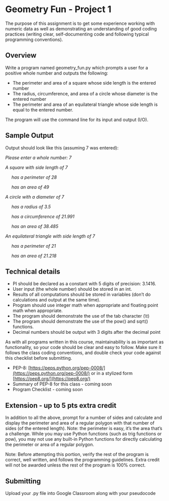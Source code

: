 # Geometry Fun - Project 1

The purpose of this assignment is to get some experience working with numeric data as well as demonstrating an understanding of good coding practices (writing clear, self-documenting code and following typical programming conventions).

## Overview

Write a program named geometry_fun.py which prompts a user for a positive whole number and outputs the following:
- The perimeter and area of a square whose side length is the entered number
- The radius, circumference, and area of a circle whose diameter is the entered number
- The perimeter and area of an equilateral triangle whose side length is equal to the entered number.

The program will use the command line for its input and output (I/O).

## Sample Output

Output should look like this (assuming 7 was entered):

*Please enter a whole number: 7*

*A square with side length of 7*

&nbsp;&nbsp;&nbsp;&nbsp; *has a perimeter of 28*

&nbsp;&nbsp;&nbsp;&nbsp; *has an area of 49*

*A circle with a diameter of 7*

&nbsp;&nbsp;&nbsp;&nbsp; *has a radius of 3.5*

&nbsp;&nbsp;&nbsp;&nbsp; *has a circumference of 21.991*

&nbsp;&nbsp;&nbsp;&nbsp; *has an area of 38.485*

*An equilateral triangle with side length of 7*

&nbsp;&nbsp;&nbsp;&nbsp;    *has a perimeter of 21*

&nbsp;&nbsp;&nbsp;&nbsp;    *has an area of 21.218*

## Technical details
- PI should be declared as a constant with 5 digits of precision: 3.1416.
- User input (the whole number) should be stored in an int.
- Results of all computations should be stored in variables (don’t do calculations and output at the same time).
- Program should use integer math when appropriate and floating point math when appropriate.
- The program should demonstrate the use of the tab character (\t)
- The program should demonstrate the use of the pow() and sqrt() functions.
- Decimal numbers should be output with 3 digits after the decimal point

As with all programs written in this course, maintainability is as important as functionality, so your code should be clear and easy to follow.  Make sure it follows the class coding conventions, and double check your code against this checklist before submitting.

- PEP-8: [https://peps.python.org/pep-0008/](https://peps.python.org/pep-0008/) or in a stylized form [https://pep8.org/](https://pep8.org/)
- Summary of PEP-8 for this class - coming soon
- Program Checklist - coming soon

## Extension - up to 5 pts extra credit
In addition to all the above, prompt for a number of sides and calculate and display the perimeter and area of a regular polygon with that number of sides (of the entered length). Note: the perimeter is easy, it’s the area that’s a challenge. While you may use Python functions (such as trig functions or pow), you may not use any built-in Python functions for directly calculating the perimeter or area of a regular polygon.

Note: Before attempting this portion, verify the rest of the program is correct, well written, and follows the programming guidelines. Extra credit will not be awarded unless the rest of the program is 100% correct.

## Submitting

Upload your .py file into Google Classroom along with your pseudocode
